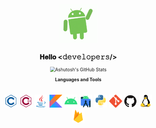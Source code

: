 <!-- Hello Note -->
<p align="center">
	<img src="https://github.com/codeDamon/codeDamon/blob/main/gifs/android.gif" alt="Hi!" width="120px">
	<h2 align="center">𝐇𝐞𝐥𝐥𝐨 <𝚍𝚎𝚟𝚎𝚕𝚘𝚙𝚎𝚛𝚜/></h2>
</p>

<!-- Github Stat -->
<p align="center">
	<img src="https://github-readme-stats.vercel.app/api?username=codeDamon&show_icons=true&theme=dark&hide=stars&custom_title=My%20GitHub%20Stats" alt="Ashutosh's GitHub Stats">
</p>

<!-- Languages and Tools -->
<p align="center">
  <b>Languages and Tools</b> 
  <h1 align="center">
    <!-- C -->
    <img src="https://github.com/codeDamon/codeDamon/blob/main/images/c-lang.svg" alt="c" width="40" height="40"/>
    <!-- C++ -->
    <img src="https://github.com/codeDamon/codeDamon/blob/main/images/cplusplus-lang.svg" alt="cpp" width="40" height="40"/>
    <!-- Java -->
    <img src="https://github.com/codeDamon/codeDamon/blob/main/images/java-lang.svg" alt="java" width="40" height="40"/>
    <!-- Kotlin -->
    <img src="https://github.com/codeDamon/codeDamon/blob/main/images/kotlin-lang.svg" alt="kotlin" width="40" height="40"/>
    <!-- Android -->
    <img src="https://github.com/codeDamon/codeDamon/blob/main/images/android-os.png" alt="android" width="40" height="40"/>
    <!-- Android Studio -->
    <img src="https://github.com/codeDamon/codeDamon/blob/main/images/androidstudio-tool.png" alt="androidstudio" width="40" height="40"/>
    <!-- Python -->
    <img src="https://github.com/codeDamon/codeDamon/blob/main/images/python-lang.svg" alt="python" width="40" height="40"/>
    <!-- Git -->
    <img src="https://github.com/codeDamon/codeDamon/blob/main/images/git-tool.png" alt="git" width="40" height="40"/>
    <!-- Github -->
    <img src="https://github.com/codeDamon/codeDamon/blob/main/images/github-tool.svg" alt="github" width="40" height="40"/>
    <!-- Linux -->
    <img src="https://github.com/codeDamon/codeDamon/blob/main/images/linux-os.svg" alt="linux" width="40" height="40"/>
    <!-- Firebase -->
    <img src="https://github.com/codeDamon/codeDamon/blob/main/images/firebase-tool.svg" alt="firebase" width="40" height="40"/>
     <!-- MongoDb 
    <img src="https://github.com/codeDamon/codeDamon/blob/main/images/mongodb-database.svg" alt="firebase" width="40" height="40"/> -->
  </h1>
</p>


<!-- Old
<h1 align="left"><img src="https://github.com/codeDamon/codeDamon/blob/main/gifs/wave.gif" width="30px">Hi, I'm Ashutosh</h1>
**codeDamon/codeDamon** is a ✨ _special_ ✨ repository because its `README.md` (this file) appears on your GitHub profile.

Here are some ideas to get you started:

- 🔭 I’m currently working on ...
- 🌱 I’m currently learning ...
- 👯 I’m looking to collaborate on ...
- 🤔 I’m looking for help with ...
- 💬 Ask me about ...
- 📫 How to reach me: ...
- 😄 Pronouns: ...
- ⚡ Fun fact: ...
-->
